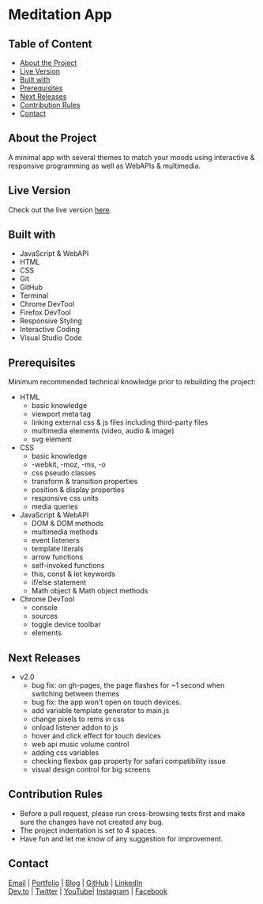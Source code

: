 # Meditation App

<!-- table of content -->
## Table of Content

* [About the Project](#about-the-project)
* [Live Version](#live-version)
* [Built with](#built-with)
* [Prerequisites](#prerequisites)
* [Next Releases](#next-releases)
* [Contribution Rules](#contribution-rules)
* [Contact](#contact)

<!-- about -->
## About the Project

A minimal app with several themes to match your moods using interactive & responsive programming as well as WebAPIs & multimedia.

<!-- live version -->
## Live Version

Check out the live version [here](https://ali-shariatii.github.io/meditation-app/).

<!-- built -->
## Built with
* JavaScript & WebAPI
* HTML
* CSS
* Git
* GitHub
* Terminal
* Chrome DevTool
* Firefox DevTool
* Responsive Styling
* Interactive Coding
* Visual Studio Code

<!-- prerequisites -->
## Prerequisites

Minimum recommended technical knowledge prior to rebuilding the project:

* HTML
    * basic knowledge
    * viewport meta tag
    * linking external css & js files including third-party files
    * multimedia elements (video, audio & image)
    * svg element
* CSS
    * basic knowledge
    * -webkit, -moz, -ms, -o
    * css pseudo classes
    * transform & transition properties
    * position & display properties
    * responsive css units
    * media queries
* JavaScript & WebAPI
    * DOM & DOM methods
    * multimedia methods
    * event listeners
    * template literals
    * arrow functions
    * self-invoked functions
    * this, const & let keywords
    * if/else statement
    * Math object & Math object methods
* Chrome DevTool
    * console
    * sources
    * toggle device toolbar
    * elements

<!-- new releases -->
## Next Releases

* v2.0
    * bug fix: on gh-pages, the page flashes for ~1 second when switching between themes
    * bug fix: the app won't open on touch devices.
    * add variable template generator to main.js
    * change pixels to rems in css
    * onload listener addon to js
    * hover and click effect for touch devices
    * web api music volume control
    * adding css variables
    * checking flexbox gap property for safari compatibility issue
    * visual design control for big screens

<!-- contribution -->
## Contribution Rules

* Before a pull request, please run cross-browsing tests first and make sure the changes have not created any bug.
* The project indentation is set to 4 spaces.
* Have fun and let me know of any suggestion for improvement.

<!-- contact -->
## Contact

[Email](mailto:a.shariatii91@gmail.com) | [Portfolio](https://alishariatii.com/) | [Blog](https://blog.alishariatii.com/) | [GitHub](https://github.com/ali-shariatii/) | [LinkedIn](https://www.linkedin.com/in/ali-shariatii/)  
[Dev.to](https://dev.to/alishariatii) | [Twitter](https://twitter.com/a_shariatii) | [YouTube](https://www.youtube.com/channel/UCtMqKuobuxPU_9ZIp8vZXgw)| [Instagram](https://www.instagram.com/web_block/)  | [Facebook](https://www.facebook.com/webblokk)


<!-- 
Guidelines
    https://www.markdownguide.org/basic-syntax/#reference-style-links
    https://guides.github.com/pdfs/markdown-cheatsheet-online.pdf 
-->